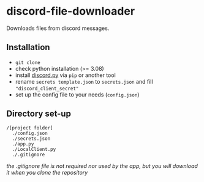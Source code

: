 # discord-file-downloader
Downloads files from discord messages.

## Installation
- `git clone`
- check python installation (>= 3.08)
- install [discord.py](https://discordpy.readthedocs.io/en/stable/intro.html) via `pip` or another tool
- rename `secrets template.json` to `secrets.json` and fill `"discord_client_secret"`
- set up the config file to your needs (`config.json`)

## Directory set-up
```
/[project folder]
  ./config.json
  ./secrets.json
  ./app.py
  ./LocalClient.py
  ./.gitignore
  ``` 
  *the .gitignore file is not required nor used by the app, but you will download it when you clone the repository*
